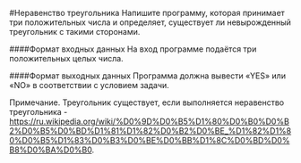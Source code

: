 #Неравенство треугольника
Напишите программу, которая принимает три положительных числа и определяет, существует ли невырожденный треугольник с такими сторонами.

####Формат входных данных
На вход программе подаётся три положительных целых числа.

####Формат выходных данных
Программа должна вывести «YES» или «NO» в соответствии с условием задачи.

Примечание. Треугольник существует, если выполняется неравенство треугольника - https://ru.wikipedia.org/wiki/%D0%9D%D0%B5%D1%80%D0%B0%D0%B2%D0%B5%D0%BD%D1%81%D1%82%D0%B2%D0%BE_%D1%82%D1%80%D0%B5%D1%83%D0%B3%D0%BE%D0%BB%D1%8C%D0%BD%D0%B8%D0%BA%D0%B0.